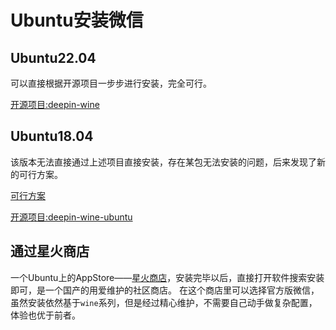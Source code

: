 # Ubuntu安装微信

## Ubuntu22.04
可以直接根据开源项目一步步进行安装，完全可行。

[开源项目:deepin-wine](https://github.com/zq1997/deepin-wine)

## Ubuntu18.04
该版本无法直接通过上述项目直接安装，存在某包无法安装的问题，后来发现了新的可行方案。

[可行方案](https://blog.p2hp.com/archives/8021)

[开源项目:deepin-wine-ubuntu](https://github.com/wszqkzqk/deepin-wine-ubuntu)

## 通过星火商店
一个Ubuntu上的AppStore——[星火商店](https://www.spark-app.store/)，安装完毕以后，直接打开软件搜索安装即可，是一个国产的用爱维护的社区商店。
在这个商店里可以选择官方版微信，虽然安装依然基于`wine`系列，但是经过精心维护，不需要自己动手做复杂配置，体验也优于前者。